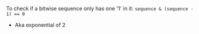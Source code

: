 To check if a bitwise sequence only has one '1' in it: `sequence & (sequence - 1) == 0`
- Aka exponential of 2